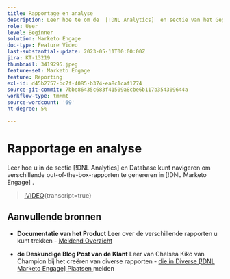 ```yaml
---
title: Rapportage en analyse
description: Leer hoe te om de  [!DNL Analytics]  en sectie van het Gegevensbestand te navigeren om verschillende uit-van-de-doos rapporten in  [!DNL Marketo Engage] te trekken.
role: User
level: Beginner
solution: Marketo Engage
doc-type: Feature Video
last-substantial-update: 2023-05-11T00:00:00Z
jira: KT-13219
thumbnail: 3419295.jpeg
feature-set: Marketo Engage
feature: Reporting
exl-id: d45b2757-bc7f-4085-b374-ea8c1caf1774
source-git-commit: 7bbe86435c683f41509a8cbe6b117b354309644a
workflow-type: tm+mt
source-wordcount: '69'
ht-degree: 5%

---
```


# Rapportage en analyse

Leer hoe u in de sectie [!DNL Analytics] en Database kunt navigeren om verschillende out-of-the-box-rapporten te genereren in [!DNL Marketo Engage] .

>[!VIDEO](https://video.tv.adobe.com/v/3419295/?learn=on){transcript=true}

## Aanvullende bronnen

* **Documentatie van het Product**
Leer over de verschillende rapporten u kunt trekken - [ Meldend Overzicht ](https://experienceleague.adobe.com/docs/marketo/using/product-docs/reporting/reporting-overview.html?lang=en&amp;sdid=M7K4SLTS&amp;mv=email&amp;mv2=instreml)

* **de Deskundige Blog Post van de Klant**
Leer van Chelsea Kiko van Champion bij het creëren van diverse rapporten - [ die in Diverse  [!DNL Marketo Engage]  Plaatsen ](https://nation.marketo.com/t5/product-blogs/how-marketo-champion-chelsea-kiko-reports-in-various-marketo/ba-p/242627) melden
